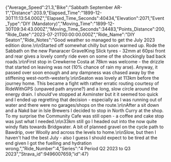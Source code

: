 {"Average_Speed":21.3,"Bike":"Sabbath September AR-1","Distance":203.9,"Elapsed_Time":"1899-12-30T11:13:54.000Z","Elapsed_Time_Seconds":40434,"Elevation":2071,"Event_Type":"DIY (Mandatory)","Moving_Time":"1899-12-30T09:34:43.000Z","Moving_Time_Seconds":34483,"Points_Distance":200,"Ride_Date":"2023-07-21T00:00:00.000Z","Ride_Name":"DIY Seaton","Ride_Notes":"Good weather so managed to get the July 2023 edition done.\n\nStarted off somewhat chilly but soon warmed up. Rode the Sabbath on the new Panaracer GravelKing Slick tyres - 32mm at 60psi front and rear gives a lovely comfy ride even on some of the shockingly bad back roads.\n\nFirst stop in Crewkerne Costa at 78km was welcome - the drizzle that started on leaving was not (10% chance of rain my arse). Anyway, it passed over soon enough and any dampness was chased away by the stiffening west-north-westerly.\n\nSeaton was lovely at 113km before the journey home. This became a fight with rather erratic routing courtesy of RideWithGPS (unpaved path anyone?) and a long, slow circle around the energy drain. I should've stopped at Axminster but it it seemed too quick and I ended up regretting that decision - especially as I was running out of water and there were no garages/shops on the route.\n\nAfter a sit down and a Nakd bar in Isle Brewers I decided to stop in North Curry at the shop. To my surprise the Community Cafe was still open - a coffee and cake stop was just what I needed.\n\n33km still go I headed out into the now quite windy flats towards Bridgwater. A bit of planned gravel on the cycle path to Bawdrip, over Woolly and across the levels to home.\n\nSlow, but then I haven't had the best July - also I guess I should expect to be tired at the end given I got the fuelling and hydration wrong.","Ride_Number":4,"Series":"4 Period Q2 2023 to Q3 2023","Strava_id":9496007659,"id":47}